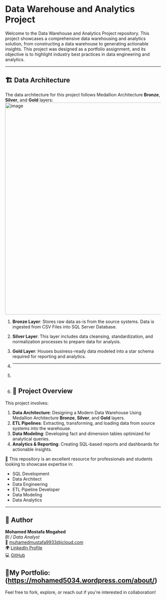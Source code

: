 # Data Warehouse and Analytics Project

Welcome to the Data Warehouse and Analytics Project repository. 
This project showcases a comprehensive data warehousing and analytics solution, from constructing a data warehouse to generating actionable insights. This project was designed as a portfolio assignment, and its objective is to highlight industry best practices in data engineering and analytics.

------------------------

## 🏗️ Data Architecture

The data architecture for this project follows Medallion Architecture **Bronze**, **Silver**, and **Gold** layers:
<img width="1202" height="687" alt="image" src="https://github.com/user-attachments/assets/fe20cf02-3301-4145-b34f-8cf5bc093e22" />


1. **Bronze Layer**: Stores raw data as-is from the source systems. Data is ingested from CSV Files into SQL Server Database.
2. **Silver Layer**: This layer includes data cleansing, standardization, and normalization processes to prepare data for analysis.
3. **Gold Layer**: Houses business-ready data modeled into a star schema required for reporting and analytics.

4. ----------------------
5. 
6. ## 📖 Project Overview

This project involves:

1. **Data Architecture**: Designing a Modern Data Warehouse Using Medallion Architecture **Bronze**, **Silver**, and **Gold** layers.
2. **ETL Pipelines**: Extracting, transforming, and loading data from source systems into the warehouse.
3. **Data Modeling**: Developing fact and dimension tables optimized for analytical queries.
4. **Analytics & Reporting**: Creating SQL-based reports and dashboards for actionable insights.

🎯 This repository is an excellent resource for professionals and students looking to showcase expertise in:
- SQL Development
- Data Architect
- Data Engineering  
- ETL Pipeline Developer  
- Data Modeling  
- Data Analytics  

---
## 👤 Author

**Mohamed Mostafa Mogahed**  
*BI / Data Analyst*  
📧 muhamedmustafa9933@icloud.com  
🌍 [LinkedIn Profile](https://www.linkedin.com/in/mohamedmostafa99/)  
💻 [GitHub](https://github.com/muhamemustafa99)

 🔗My Portfolio:  (https://mohamed5034.wordpress.com/about/)
---

Feel free to fork, explore, or reach out if you're interested in collaboration!





